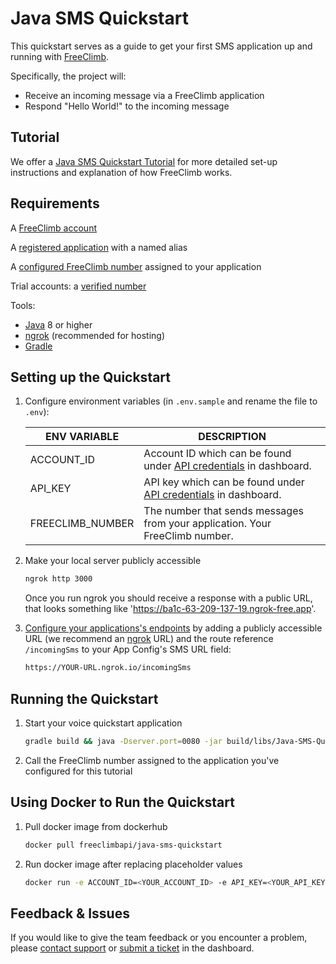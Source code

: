 # Java SMS Quickstart

This quickstart serves as a guide to get your first SMS application up and running with [FreeClimb](https://docs.freeclimb.com/docs/how-freeclimb-works).

Specifically, the project will:

- Receive an incoming message via a FreeClimb application
- Respond "Hello World!" to the incoming message

## Tutorial

We offer a [Java SMS Quickstart Tutorial](https://docs.freeclimb.com/docs/java-messaging-quickstart) for more detailed set-up instructions and explanation of how FreeClimb works.

## Requirements
A [FreeClimb account](https://www.freeclimb.com/dashboard/signup/)

A [registered application](https://docs.freeclimb.com/docs/registering-and-configuring-an-application#register-an-app) with a named alias

A [configured FreeClimb number](https://docs.freeclimb.com/docs/getting-and-configuring-a-freeclimb-number) assigned to your application

Trial accounts: a [verified number](https://docs.freeclimb.com/docs/using-your-trial-account#verifying-outbound-numbers)

Tools:
- [Java](https://www.oracle.com/java/technologies/downloads/) 8 or higher
- [ngrok](https://ngrok.com/download) (recommended for hosting)
- [Gradle](https://gradle.org/install/)

## Setting up the Quickstart

1. Configure environment variables (in `.env.sample` and rename the file to `.env`):

   | ENV VARIABLE     | DESCRIPTION                                                                                                                            |
   | ---------------- | -------------------------------------------------------------------------------------------------------------------------------------- |
   | ACCOUNT_ID       | Account ID which can be found under [API credentials](https://www.freeclimb.com/dashboard/portal/account/authentication) in dashboard. |
   | API_KEY          | API key which can be found under [API credentials](https://www.freeclimb.com/dashboard/portal/account/authentication) in dashboard.    |
   | FREECLIMB_NUMBER | The number that sends messages from your application. Your FreeClimb number.                                                           |

2. Make your local server publicly accessible
    ```bash
    ngrok http 3000
    ```
    Once you run ngrok you should receive a response with a public URL, that looks something like 'https://ba1c-63-209-137-19.ngrok-free.app'. 

3. [Configure your applications's endpoints](https://docs.freeclimb.com/docs/registering-and-configuring-an-application#configure-your-application) by adding a publicly accessible URL (we recommend an [ngrok](https://ngrok.com/download) URL) and the route reference `/incomingSms` to your App Config's SMS URL field:

    ```bash
    https://YOUR-URL.ngrok.io/incomingSms
    ```
    
## Running the Quickstart
1. Start your voice quickstart application

    ```bash
    gradle build && java -Dserver.port=0080 -jar build/libs/Java-SMS-Quickstart-plain.jar
    ```

2. Call the FreeClimb number assigned to the application you've configured for this tutorial 

## Using Docker to Run the Quickstart

1. Pull docker image from dockerhub

   ```bash
   docker pull freeclimbapi/java-sms-quickstart
   ```

2. Run docker image after replacing placeholder values

   ```bash
   docker run -e ACCOUNT_ID=<YOUR_ACCOUNT_ID> -e API_KEY=<YOUR_API_KEY> -e FREECLIMB_NUMBER=<YOUR_FREECLIMB_NUMBER> -p 3000:3000 freeclimbapi/java-sms-quickstart
   ```

## Feedback & Issues
If you would like to give the team feedback or you encounter a problem, please [contact support](https://www.freeclimb.com/support/) or [submit a ticket](https://freeclimb.com/dashboard/portal/support) in the dashboard.